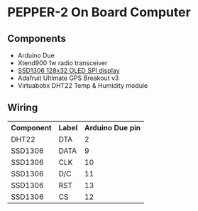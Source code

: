 PEPPER-2 On Board Computer
===

## Components

* Arduino Due
* Xtend900 1w radio transceiver
* [SSD1306 128x32 OLED SPI display](https://github.com/adafruit/Adafruit_SSD1306)
* Adafruit Ultimate GPS Breakout v3
* Virtuabotix DHT22 Temp & Humidity module

## Wiring

<table>
    <tr><th>Component</th><th>Label</th><th>Arduino Due pin</th></tr>
    <tr><td>DHT22</td><td>DTA</td><td>2</td></tr>
    <tr><td>SSD1306</td><td>DATA</td><td>9</td></tr>
    <tr><td>SSD1306</td><td>CLK</td><td>10</td></tr>
    <tr><td>SSD1306</td><td>D/C</td><td>11</td></tr>
    <tr><td>SSD1306</td><td>RST</td><td>13</td></tr>
    <tr><td>SSD1306</td><td>CS</td><td>12</td></tr>
</table>
